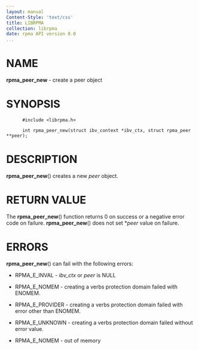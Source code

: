 ```yaml
---
layout: manual
Content-Style: 'text/css'
title: LIBRPMA
collection: librpma
date: rpma API version 0.0
...
```


[comment]: <> (SPDX-License-Identifier: BSD-3-Clause)
[comment]: <> (Copyright 2020, Intel Corporation)

NAME
====

**rpma\_peer\_new** - create a peer object

SYNOPSIS
========

          #include <librpma.h>

          int rpma_peer_new(struct ibv_context *ibv_ctx, struct rpma_peer **peer);

DESCRIPTION
===========

**rpma\_peer\_new**() creates a new *peer* object.

RETURN VALUE
============

The **rpma\_peer\_new**() function returns 0 on success or a negative
error code on failure. **rpma\_peer\_new**() does not set \**peer* value
on failure.

ERRORS
======

**rpma\_peer\_new**() can fail with the following errors:

-   RPMA\_E\_INVAL - *ibv\_ctx* or *peer* is NULL

-   RPMA\_E\_NOMEM - creating a verbs protection domain failed with
    ENOMEM.

-   RPMA\_E\_PROVIDER - creating a verbs protection domain failed with
    error other than ENOMEM.

-   RPMA\_E\_UNKNOWN - creating a verbs protection domain failed without
    error value.

-   RPMA\_E\_NOMEM - out of memory
